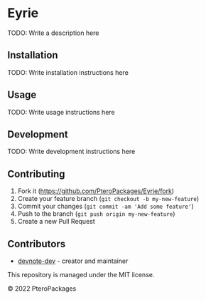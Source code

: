 # Eyrie
TODO: Write a description here

## Installation
TODO: Write installation instructions here

## Usage
TODO: Write usage instructions here

## Development
TODO: Write development instructions here

## Contributing
1. Fork it (<https://github.com/PteroPackages/Eyrie/fork>)
2. Create your feature branch (`git checkout -b my-new-feature`)
3. Commit your changes (`git commit -am 'Add some feature'`)
4. Push to the branch (`git push origin my-new-feature`)
5. Create a new Pull Request

## Contributors
- [devnote-dev](https://github.com/devnote-dev) - creator and maintainer

This repository is managed under the MIT license.

© 2022 PteroPackages

